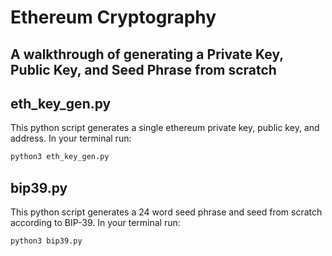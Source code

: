 
# Ethereum Cryptography

## A walkthrough of generating a Private Key, Public Key, and Seed Phrase from scratch

## eth_key_gen.py

This python script generates a single ethereum private key, public key, and address. In your terminal run:

```bash
python3 eth_key_gen.py
```

## bip39.py

This python script generates a 24 word seed phrase and seed from scratch according to BIP-39. In your terminal run:

```bash
python3 bip39.py
```